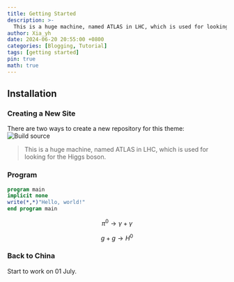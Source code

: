 ```yaml
---
title: Getting Started
description: >-
  This is a huge machine, named ATLAS in LHC, which is used for looking for the Higgs boson.
author: Xia_yh
date: 2024-06-20 20:55:00 +0800
categories: [Blogging, Tutorial]
tags: [getting started]
pin: true
math: true
---
```


## Installation

### Creating a New Site

There are two ways to create a new repository for this theme:
![Build source](/Figs/LHC.jpg)
> This is a huge machine, named ATLAS in LHC, which is used for looking for the Higgs boson.

### Program
```fortran
program main
implicit none
write(*,*)"Hello, world!"
end program main
```

$$
\pi^0 \rightarrow \gamma+\gamma
$$

$$
g+g \rightarrow H^0
$$

### Back to China

Start to work on 01 July.
